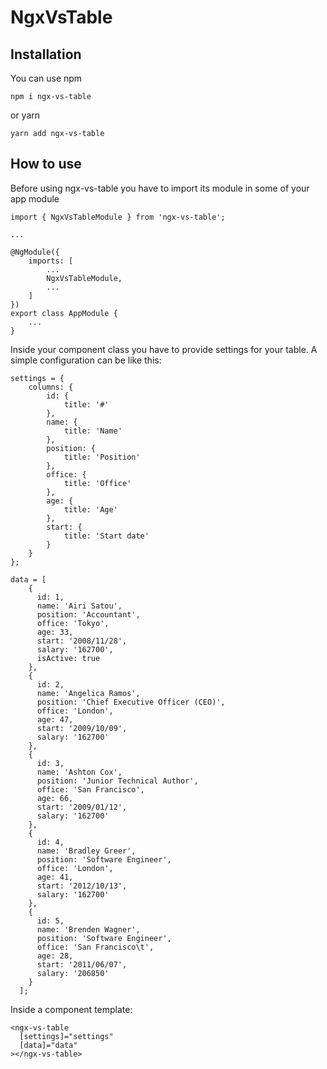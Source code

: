 # NgxVsTable

## Installation

You can use npm

```
npm i ngx-vs-table
```

or yarn

```
yarn add ngx-vs-table
```

## How to use

Before using ngx-vs-table you have to import its module in some of your app module

```
import { NgxVsTableModule } from 'ngx-vs-table';

...

@NgModule({
    imports: [
        ...
        NgxVsTableModule,
        ...
    ]
})
export class AppModule {
    ...
}
```

Inside your component class you have to provide settings for your table. A simple configuration can be like this:

```
settings = {
    columns: {
        id: {
            title: '#'
        },
        name: {
            title: 'Name'
        },
        position: {
            title: 'Position'
        },
        office: {
            title: 'Office'
        },
        age: {
            title: 'Age'
        },
        start: {
            title: 'Start date'
        }
    }
};

data = [
    {
      id: 1,
      name: 'Airi Satou',
      position: 'Accountant',
      office: 'Tokyo',
      age: 33,
      start: '2008/11/28',
      salary: '162700',
      isActive: true
    },
    {
      id: 2,
      name: 'Angelica Ramos',
      position: 'Chief Executive Officer (CEO)',
      office: 'London',
      age: 47,
      start: '2009/10/09',
      salary: '162700'
    },
    {
      id: 3,
      name: 'Ashton Cox',
      position: 'Junior Technical Author',
      office: 'San Francisco',
      age: 66,
      start: '2009/01/12',
      salary: '162700'
    },
    {
      id: 4,
      name: 'Bradley Greer',
      position: 'Software Engineer',
      office: 'London',
      age: 41,
      start: '2012/10/13',
      salary: '162700'
    },
    {
      id: 5,
      name: 'Brenden Wagner',
      position: 'Software Engineer',
      office: 'San Francisco\t',
      age: 28,
      start: '2011/06/07',
      salary: '206850'
    }
  ];
```

Inside a component template:

```
<ngx-vs-table
  [settings]="settings"
  [data]="data"
></ngx-vs-table>
```
